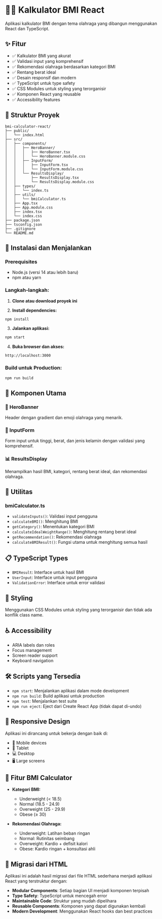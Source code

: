 # 🏃‍♂️ Kalkulator BMI React

Aplikasi kalkulator BMI dengan tema olahraga yang dibangun menggunakan React dan TypeScript.

## ✨ Fitur

- ✅ Kalkulator BMI yang akurat
- ✅ Validasi input yang komprehensif
- ✅ Rekomendasi olahraga berdasarkan kategori BMI
- ✅ Rentang berat ideal
- ✅ Desain responsif dan modern
- ✅ TypeScript untuk type safety
- ✅ CSS Modules untuk styling yang terorganisir
- ✅ Komponen React yang reusable
- ✅ Accessibility features

## 📁 Struktur Proyek

```
bmi-calculator-react/
├── public/
│   └── index.html
├── src/
│   ├── components/
│   │   ├── HeroBanner/
│   │   │   ├── HeroBanner.tsx
│   │   │   └── HeroBanner.module.css
│   │   ├── InputForm/
│   │   │   ├── InputForm.tsx
│   │   │   └── InputForm.module.css
│   │   └── ResultsDisplay/
│   │       ├── ResultsDisplay.tsx
│   │       └── ResultsDisplay.module.css
│   ├── types/
│   │   └── index.ts
│   ├── utils/
│   │   └── bmiCalculator.ts
│   ├── App.tsx
│   ├── App.module.css
│   ├── index.tsx
│   └── index.css
├── package.json
├── tsconfig.json
├── .gitignore
└── README.md
```

## 🚀 Instalasi dan Menjalankan

### Prerequisites

- Node.js (versi 14 atau lebih baru)
- npm atau yarn

### Langkah-langkah:

1. **Clone atau download proyek ini**

2. **Install dependencies:**

```bash
npm install
```

3. **Jalankan aplikasi:**

```bash
npm start
```

4. **Buka browser dan akses:**

```
http://localhost:3000
```

### Build untuk Production:

```bash
npm run build
```

## 🧩 Komponen Utama

### 🎯 HeroBanner

Header dengan gradient dan emoji olahraga yang menarik.

### 📝 InputForm

Form input untuk tinggi, berat, dan jenis kelamin dengan validasi yang komprehensif.

### 📊 ResultsDisplay

Menampilkan hasil BMI, kategori, rentang berat ideal, dan rekomendasi olahraga.

## 🔧 Utilitas

### bmiCalculator.ts

- `validateInputs()`: Validasi input pengguna
- `calculateBMI()`: Menghitung BMI
- `getCategory()`: Menentukan kategori BMI
- `calculateIdealWeightRange()`: Menghitung rentang berat ideal
- `getRecommendation()`: Rekomendasi olahraga
- `calculateBMIResult()`: Fungsi utama untuk menghitung semua hasil

## 📋 TypeScript Types

- `BMIResult`: Interface untuk hasil BMI
- `UserInput`: Interface untuk input pengguna
- `ValidationError`: Interface untuk error validasi

## 🎨 Styling

Menggunakan CSS Modules untuk styling yang terorganisir dan tidak ada konflik class name.

## ♿ Accessibility

- ARIA labels dan roles
- Focus management
- Screen reader support
- Keyboard navigation

## 🛠️ Scripts yang Tersedia

- `npm start`: Menjalankan aplikasi dalam mode development
- `npm run build`: Build aplikasi untuk production
- `npm test`: Menjalankan test suite
- `npm run eject`: Eject dari Create React App (tidak dapat di-undo)

## 📱 Responsive Design

Aplikasi ini dirancang untuk bekerja dengan baik di:

- 📱 Mobile devices
- 📱 Tablet
- 💻 Desktop
- 🖥️ Large screens

## 🎯 Fitur BMI Calculator

- **Kategori BMI:**

  - Underweight (< 18.5)
  - Normal (18.5 - 24.9)
  - Overweight (25 - 29.9)
  - Obese (≥ 30)

- **Rekomendasi Olahraga:**
  - Underweight: Latihan beban ringan
  - Normal: Rutinitas seimbang
  - Overweight: Kardio + defisit kalori
  - Obese: Kardio ringan + konsultasi ahli

## 🔄 Migrasi dari HTML

Aplikasi ini adalah hasil migrasi dari file HTML sederhana menjadi aplikasi React yang terstruktur dengan:

- **Modular Components**: Setiap bagian UI menjadi komponen terpisah
- **Type Safety**: TypeScript untuk mencegah error
- **Maintainable Code**: Struktur yang mudah dipelihara
- **Reusable Components**: Komponen yang dapat digunakan kembali
- **Modern Development**: Menggunakan React hooks dan best practices
